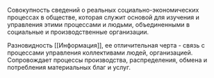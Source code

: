 Совокупность сведений о реальных социально-экономических процессах в обществе, которая служит основой для изучения и управления этими процессами и людьми, объединенными в социальные и производственные организации.

Разновидность [[Информация]], ее отличительная черта - связь с процессами управления коллективами людей, организацией.
Сопровождает процессы производства, распределения, обмена и потребления материальных благ и услуг.